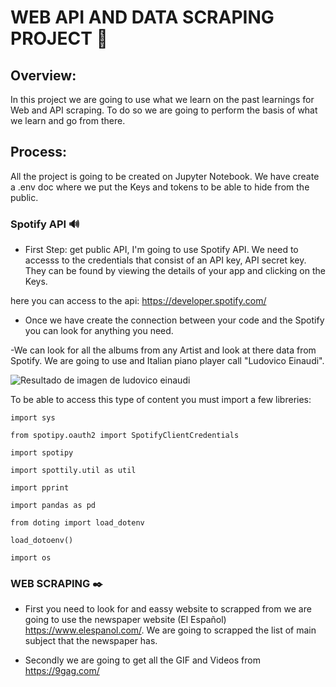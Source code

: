 # WEB API AND DATA SCRAPING PROJECT :thinking:

## Overview:

In this project we are going to use what we learn on the past learnings for Web and API scraping.
To do so we are going to perform the basis of what we learn and go from there.

## Process:

All the project is going to be created on Jupyter Notebook. We have create a .env doc where we put the Keys and tokens to be able to hide from the public.

### Spotify API :loud_sound:

- First Step: get public API, I'm going to use Spotify API. We need to accesss to the credentials that consist of an API key, API secret key. They can be found by viewing the details of your app and clicking on the Keys.

here you can access to the api: https://developer.spotify.com/

- Once we have create the connection between your code and the Spotify you can look for anything you need.

-We can look for all the albums from any Artist and look at there data from Spotify. We are going to use and Italian piano player call "Ludovico Einaudi". 

![Resultado de imagen de ludovico einaudi](http://www.ludovicoeinaudi.com/new/wp-content/uploads/2018/05/05.jpg)



To be able to access this type of content you must import a few libreries:

`import sys`

`from spotipy.oauth2 import SpotifyClientCredentials`

`import spotipy`

`import spottily.util as util`

`import pprint`

`import pandas as pd`

`from doting import load_dotenv`

`load_dotoenv()`

`import os`

### WEB SCRAPING :black_nib:

- First you need to look for and eassy website to scrapped from we are going to use the newspaper website (El Español) https://www.elespanol.com/.
    We are going to scrapped the list of main subject that the newspaper has.
    
- Secondly we are going to get all the GIF and Videos from https://9gag.com/

